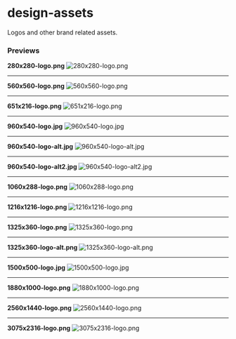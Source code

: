 # design-assets
Logos and other brand related assets.
### Previews
**280x280-logo.png**
![280x280-logo.png](280x280-logo.png)

----
**560x560-logo.png**
![560x560-logo.png](560x560-logo.png)

----
**651x216-logo.png**
![651x216-logo.png](651x216-logo.png)

----
**960x540-logo.jpg**
![960x540-logo.jpg](960x540-logo.jpg)

----
**960x540-logo-alt.jpg**
![960x540-logo-alt.jpg](960x540-logo-alt.jpg)

----
**960x540-logo-alt2.jpg**
![960x540-logo-alt2.jpg](960x540-logo-alt2.jpg)

----
**1060x288-logo.png**
![1060x288-logo.png](1060x288-logo.png)

----
**1216x1216-logo.png**
![1216x1216-logo.png](1216x1216-logo.png)

----
**1325x360-logo.png**
![1325x360-logo.png](1325x360-logo.png)

----
**1325x360-logo-alt.png**
![1325x360-logo-alt.png](1325x360-logo-alt.png)

----
**1500x500-logo.jpg**
![1500x500-logo.jpg](1500x500-logo.jpg)

----
**1880x1000-logo.png**
![1880x1000-logo.png](1880x1000-logo.png)

----
**2560x1440-logo.png**
![2560x1440-logo.png](2560x1440-logo.png)

----
**3075x2316-logo.png**
![3075x2316-logo.png](3075x2316-logo.png)
